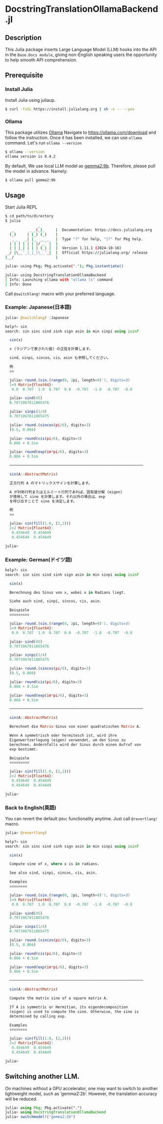 # DocstringTranslationOllamaBackend.jl

## Description

This Julia package inserts Large Language Model (LLM) hooks into the API in the `Base.Docs module`, giving non-English speaking users the opportunity to help smooth API comprehension.

## Prerequisite

### Install Julia

Install Julia using juliaup.

```sh
$ curl -fsSL https://install.julialang.org | sh -s -- --yes
```

### Ollama

This package utilizes [Ollama](https://ollama.com/)
Navigate to https://ollama.com/download and follow the instruction. Once it has been installed, we can use `ollama` command. Let's run `ollama --version`

```sh
$ ollama --version
ollama version is 0.4.2
```

By default, We use local LLM model as [gemma2:9b](https://ollama.com/library/gemma2:9b). Therefore, please pull the model in advance. Namely:

```sh
$ ollama pull gemma2:9b
```

## Usage

Start Julia REPL

```sh
$ cd path/to/directory
$ julia
               _
   _       _ _(_)_     |  Documentation: https://docs.julialang.org
  (_)     | (_) (_)    |
   _ _   _| |_  __ _   |  Type "?" for help, "]?" for Pkg help.
  | | | | | | |/ _` |  |
  | | |_| | | | (_| |  |  Version 1.11.1 (2024-10-16)
 _/ |\__'_|_|_|\__'_|  |  Official https://julialang.org/ release
|__/                   |

julia> using Pkg; Pkg.activate("."); Pkg.instantiate()

julia> using DocstringTranslationOllamaBackend
[ Info: Launching ollama with "ollama ls" command
[ Info: Done
```

Call `@switchlang!` macro with your preferred language.

### Example: Japanese(日本語)

```julia
julia> @switchlang! :Japanese

help?> sin
search: sin sinc sind sinh sign asin in min sinpi using isinf

  sin(x)

  x (ラジアンで表された値) の正弦を計算します。

  sind、sinpi、sincos、cis、asin も参照してください。

  例
  ≡≡

  julia> round.(sin.(range(0, 2pi, length=9)'), digits=3)
  1×9 Matrix{Float64}:
   0.0  0.707  1.0  0.707  0.0  -0.707  -1.0  -0.707  -0.0

  julia> sind(45)
  0.7071067811865476

  julia> sinpi(1/4)
  0.7071067811865475

  julia> round.(sincos(pi/6), digits=3)
  (0.5, 0.866)

  julia> round(cis(pi/6), digits=3)
  0.866 + 0.5im

  julia> round(exp(im*pi/6), digits=3)
  0.866 + 0.5im

  ─────────────────────────────────────────────────────────────

  sin(A::AbstractMatrix)

  正方行列 A のマトリックスサインを計算します。

  A が対称行列またはエルミート行列であれば、固有値分解 (eigen)
  が使用して sine を計算します。それ以外の場合は、exp
  を呼び出すことで sine を決定します。

  例
  ≡≡

  julia> sin(fill(1.0, (2,2)))
  2×2 Matrix{Float64}:
   0.454649  0.454649
   0.454649  0.454649

julia>
```

### Example: German(ドイツ語)

```julia
help?> sin
search: sin sinc sind sinh sign asin in min sinpi using isinf

  sin(x)

  Berechnung des Sinus von x, wobei x in Radians liegt.

  Siehe auch sind, sinpi, sincos, cis, asin.

  Beispiele
  ≡≡≡≡≡≡≡≡≡

  julia> round.(sin.(range(0, 2pi, length=9)'), digits=3)
  1×9 Matrix{Float64}:
   0.0  0.707  1.0  0.707  0.0  -0.707  -1.0  -0.707  -0.0

  julia> sind(45)
  0.7071067811865476

  julia> sinpi(1/4)
  0.7071067811865475

  julia> round.(sincos(pi/6), digits=3)
  (0.5, 0.866)

  julia> round(cis(pi/6), digits=3)
  0.866 + 0.5im

  julia> round(exp(im*pi/6), digits=3)
  0.866 + 0.5im

  ─────────────────────────────────────────────────────────────

  sin(A::AbstractMatrix)

  Berechnet die Matrix-Sinus von einer quadratischen Matrix A.

  Wenn A symmetrisch oder hermitesch ist, wird ihre
  Eigenwertzerlegung (eigen) verwendet, um den Sinus zu
  berechnen. Andernfalls wird der Sinus durch einen Aufruf von
  exp bestimmt.

  Beispiele
  ≡≡≡≡≡≡≡≡≡

  julia> sin(fill(1.0, (2,2)))
  2×2 Matrix{Float64}:
   0.454649  0.454649
   0.454649  0.454649

julia>
```

### Back to English(英語)

You can revert the default `@doc` functionality anytime. Just call `@revertlang!` macro.

```julia
julia> @revertlang!

help?> sin
search: sin sinc sind sinh sign asin in min sinpi using isinf

  sin(x)

  Compute sine of x, where x is in radians.

  See also sind, sinpi, sincos, cis, asin.

  Examples
  ≡≡≡≡≡≡≡≡

  julia> round.(sin.(range(0, 2pi, length=9)'), digits=3)
  1×9 Matrix{Float64}:
   0.0  0.707  1.0  0.707  0.0  -0.707  -1.0  -0.707  -0.0

  julia> sind(45)
  0.7071067811865476

  julia> sinpi(1/4)
  0.7071067811865475

  julia> round.(sincos(pi/6), digits=3)
  (0.5, 0.866)

  julia> round(cis(pi/6), digits=3)
  0.866 + 0.5im

  julia> round(exp(im*pi/6), digits=3)
  0.866 + 0.5im

  ─────────────────────────────────────────────────────────────

  sin(A::AbstractMatrix)

  Compute the matrix sine of a square matrix A.

  If A is symmetric or Hermitian, its eigendecomposition
  (eigen) is used to compute the sine. Otherwise, the sine is
  determined by calling exp.

  Examples
  ≡≡≡≡≡≡≡≡

  julia> sin(fill(1.0, (2,2)))
  2×2 Matrix{Float64}:
   0.454649  0.454649
   0.454649  0.454649

julia>
```

## Switching another LLM.

On machines without a GPU accelerator, one may want to switch to another lightweight model, such as ‘gemma2:2b’. However, the translation accuracy will be reduced.

```julia
julia> using Pkg; Pkg.activate(".")
julia> using DocstringTranslationOllamaBackend
julia> switchmodel!("gemma2:2b")
```
